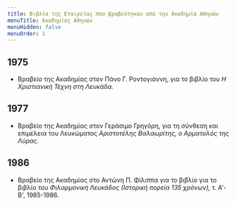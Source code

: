 ```yaml
---
title: Βιβλία της Εταιρείας που βραβεύτηκαν από την Ακαδημία Αθηνών
menuTitle: Ακαδημίας Αθηνών
menuHidden: false
menuOrder: 1
---
```


## 1975
- Βραβείο της Ακαδημίας στον Πάνο Γ. Ροντογιάννη, για το βιβλίο του *Η Χριστιανική Τέχνη στη Λευκάδα.*

## 1977
- Βραβείο της Ακαδημίας στον Γεράσιμο Γρηγόρη, για τη σύνθεση και επιμέλεια του Λευκώματος *Αριστοτέλης Βαλαωρίτης, ο Αρματολός της Λύρας.*

## 1986
- Βραβείο της Ακαδημίας στο Αντώνη Π. Φίλιππα για το βιβλίο για το βιβλίο του *Φιλαρμονική Λευκάδος \(Ιστορική πορεία 135 χρόνων\),* τ. Α'- Β', 1985-1986.
